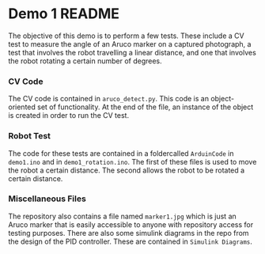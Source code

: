 # Demo 1 README
The objective of this demo is to perform a few tests.  These include a CV test to measure the angle of an Aruco marker on a captured photograph, a test that involves the robot travelling a linear distance, and one that involves the robot rotating a certain number of degrees.

### CV Code
The CV code is contained in `aruco_detect.py`. This code is an object-oriented set of functionality. At the end of the file, an instance of the object is created in order to run the CV test.

###  Robot Test
The code for these tests are contained in a foldercalled `ArduinCode` in `demo1.ino` and in `demo1_rotation.ino`. The first of these files is used to move the robot a certain distance. The second allows the robot to be rotated a certain distance. 

### Miscellaneous Files
The repository also contains a file named `marker1.jpg` which is just an Aruco marker that is easily accessible to anyone with repository access for testing purposes. There are also some simulink diagrams in the repo from the design of the PID controller. These are contained in `Simulink Diagrams`.
